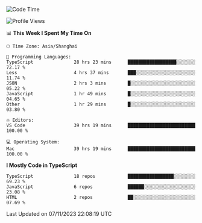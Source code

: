 <!--START_SECTION:waka-->
![Code Time](http://img.shields.io/badge/Code%20Time-5%2C389%20hrs-blue)

![Profile Views](http://img.shields.io/badge/Profile%20Views-1-blue)

📊 **This Week I Spent My Time On** 

```text
🕑︎ Time Zone: Asia/Shanghai

💬 Programming Languages: 
TypeScript               28 hrs 23 mins      ██████████████████░░░░░░░   72.17 % 
Less                     4 hrs 37 mins       ███░░░░░░░░░░░░░░░░░░░░░░   11.74 % 
JSON                     2 hrs 3 mins        █░░░░░░░░░░░░░░░░░░░░░░░░   05.22 % 
JavaScript               1 hr 49 mins        █░░░░░░░░░░░░░░░░░░░░░░░░   04.65 % 
Other                    1 hr 29 mins        █░░░░░░░░░░░░░░░░░░░░░░░░   03.80 % 

🔥 Editors: 
VS Code                  39 hrs 19 mins      █████████████████████████   100.00 % 

💻 Operating System: 
Mac                      39 hrs 19 mins      █████████████████████████   100.00 % 
```

**I Mostly Code in TypeScript** 

```text
TypeScript               18 repos            █████████████████░░░░░░░░   69.23 % 
JavaScript               6 repos             ██████░░░░░░░░░░░░░░░░░░░   23.08 % 
HTML                     2 repos             ██░░░░░░░░░░░░░░░░░░░░░░░   07.69 % 
```




 Last Updated on 07/11/2023 22:08:19 UTC
<!--END_SECTION:waka-->
